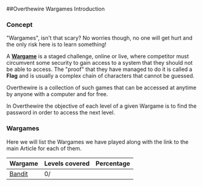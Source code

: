 ##Overthewire Wargames Introduction

### Concept
"Wargames", isn't that scary? No worries though, no one will get hurt and the only risk here is to learn something!

A **[Wargame](https://en.wikipedia.org/wiki/Wargame_(hacking))** is a staged challenge, online or live, where competitor must circumvent some security to gain access to a system that they should not be able to access.
The "proof" that they have managed to do it is called a **Flag** and is usually a complex chain of characters that cannot be guessed.

Overthewire is a collection of such games that can be accessed at anytime by anyone with a computer and for free.

In Overthewire the objective of each level of a given Wargame is to find the password in order to access the next level.

### Wargames
Here we will list the Wargames we have played along with the link to the main Article for each of them.

|Wargame|Levels covered|Percentage|
|---|---|---|
|[Bandit](./link)|0/
